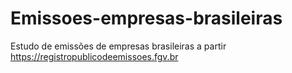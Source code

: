 # Emissoes-empresas-brasileiras
Estudo de emissões de empresas brasileiras a partir https://registropublicodeemissoes.fgv.br
